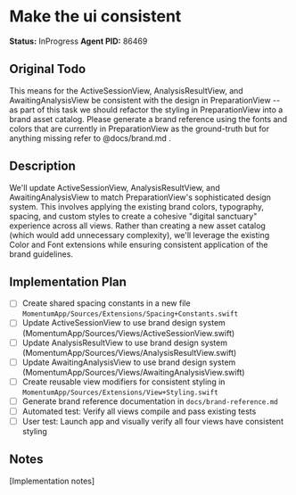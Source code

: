 # Make the ui consistent
**Status:** InProgress
**Agent PID:** 86469

## Original Todo
This means for the ActiveSessionView, AnalysisResultView, and AwaitingAnalysisView be consistent with the design in PreparationView -- as part of this task we should refactor the styling in PreparationView into a brand asset catalog. Please generate a brand reference using the fonts and colors that are currently in PreparationView as the ground-truth but for anything missing refer to @docs/brand.md .

## Description
We'll update ActiveSessionView, AnalysisResultView, and AwaitingAnalysisView to match PreparationView's sophisticated design system. This involves applying the existing brand colors, typography, spacing, and custom styles to create a cohesive "digital sanctuary" experience across all views. Rather than creating a new asset catalog (which would add unnecessary complexity), we'll leverage the existing Color and Font extensions while ensuring consistent application of the brand guidelines.

## Implementation Plan
- [ ] Create shared spacing constants in a new file `MomentumApp/Sources/Extensions/Spacing+Constants.swift`
- [ ] Update ActiveSessionView to use brand design system (MomentumApp/Sources/Views/ActiveSessionView.swift)
- [ ] Update AnalysisResultView to use brand design system (MomentumApp/Sources/Views/AnalysisResultView.swift)
- [ ] Update AwaitingAnalysisView to use brand design system (MomentumApp/Sources/Views/AwaitingAnalysisView.swift)
- [ ] Create reusable view modifiers for consistent styling in `MomentumApp/Sources/Extensions/View+Styling.swift`
- [ ] Generate brand reference documentation in `docs/brand-reference.md`
- [ ] Automated test: Verify all views compile and pass existing tests
- [ ] User test: Launch app and visually verify all four views have consistent styling

## Notes
[Implementation notes]